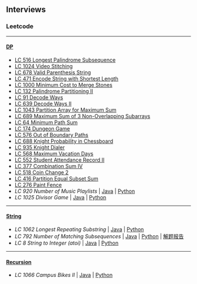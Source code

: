 ## Interviews

### Leetcode
---
#### [DP](https://github.com/snowan/interviews/tree/master/java/src/leetcode/dpgreedy)
- [LC 516 Longest Palindrome Subsequence](./java/src/leetcode/dp/LC516LongestPalindromeSubsequence.java)
- [LC 1024 Video Stitching](./java/src/leetcode/dp/LC1024VideoStitching.java)
- [LC 678 Valid Parenthesis String](./java/src/leetcode/dp/LC678ValidParenthesisString.java)
- [LC 471 Encode String with Shortest Length](./java/src/leetcode/dpgreedy/LC471)
- [LC 1000 Minimum Cost to Merge Stones](./java/src/leetcode/dpgreedy/LC1000/LC1000MinCostMergeStones.java)
- [LC 132 Palindrome Partitioning II](./java/src/leetcode/dpgreedy/LC132)
- [LC 91 Decode Ways](./java/src/leetcode/dpgreedy/LC91)
- [LC 639 Decode Ways II](./java/src/leetcode/dpgreedy/LC639)
- [LC 1043 Partition Array for Maximum Sum](./java/src/leetcode/dpgreedy/LC1043)
- [LC 689 Maximum Sum of 3 Non-Overlapping Subarrays](./java/src/leetcode/dpgreedy/LC689)
- [LC 64 Minimum Path Sum](./java/src/leetcode/dpgreedy/LC64)
- [LC 174 Dungeon Game](./java/src/leetcode/dpgreedy/LC174)
- [LC 576 Out of Boundary Paths](./java/src/leetcode/dpgreedy/LC576)
- [LC 688 Knight Probability in Chessboard](./java/src/leetcode/dpgreedy/LC688)
- [LC 935 Knight Dialer](./java/src/leetcode/dpgreedy/LC935)
- [LC 568 Maximum Vacation Days](./java/src/leetcode/dpgreedy/LC568)
- [LC 552 Student Attendance Record II](./java/src/leetcode/dpgreedy/LC552)
- [LC 377 Combination Sum IV](./java/src/leetcode/dpgreedy/LC377)
- [LC 518 Coin Change 2](./java/src/leetcode/dpgreedy/LC518)
- [LC 416 Partition Equal Subset Sum](./java/src/leetcode/dpgreedy/LC416)
- [LC 276 Paint Fence](./java/src/leetcode/dpgreedy/LC276)
- *LC 920 Number of Music Playlists* | [Java](./java/src/leetcode/dpgreedy/LC920) | [Python](./python/leetcode/LC920/number_music_playlist.py)
- *LC 1025 Divisor Game* | [Java](./java/src/leetcode/dpgreedy/LC1025) | [Python](./python/leetcode/LC1025/divisor_game.py)

---
#### [String](https://github.com/snowan/interviews/tree/master/java/src/leetcode/string)
- *LC 1062 Longest Repeating Substring* | [Java](./java/src/leetcode/string/LC1062) | [Python](./python/leetcode/LC1062/longest_repeat_substring.py)
- *LC 792 Number of Matching Subsequences* | [Java](./java/src/leetcode/string/LC792) | [Python](./python/leetcode/LC792/numMatchingSubseq.py) | [解题报告](https://snowan.github.io/post/lc792/)
- *LC 8 String to Integer (atoi)* | [Java](./java/src/leetcode/string/LC8) | [Python]()

---
#### [Recursion](https://github.com/snowan/interviews/tree/master/java/src/leetcode/recursion)
- *LC 1066 Campus Bikes II* | [Java](./java/src/leetcode/recursion/LC1066) | [Python]()
